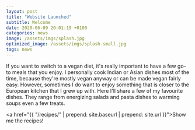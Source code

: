 ```yaml
---
layout: post
title: "Website Launched"
subtitle: Welcome
date: 2020-06-09 20:01:19 +0100
categories: news
image: /assets/imgs/splash.jpg
optimized_image: /assets/imgs/splash-small.jpg
tags: news
---
```

If you want to switch to a vegan diet, it's really important to have a few go-to meals that you enjoy. I personally cook Indian or Asian dishes most of the time, because they're mostly vegan anyway or can be made vegan fairly easy. However, sometimes I do want to enjoy something that is closer to the European kitchen that I grew up with. Here I'll share a few of my favourite dishes. They range from energizing salads and pasta dishes to warming soups even a few treats.

<a href="{{ "/recipes/"  | prepend: site.baseurl | prepend: site.url }}">Show me the recipes!</a>
